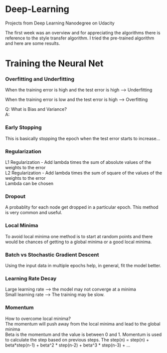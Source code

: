 # Deep-Learning
Projects from Deep Learning Nanodegree on Udacity

The first week was an overview and for appreciating the algorithms there is reference to the style transfer algorithm. I tried the pre-trained algorithm and here are some results.

# Training the Neural Net

### Overfitting and Underfitting
When the training error is high and the test error is high --> Underfitting

When the training error is low and the test error is high --> Overfitting

Q: What is Bias and Variance?  
A: 

### Early Stopping  
This is basically stopping the epoch when the test error starts to increase...

### Regularization   
L1 Regularization - Add lambda times the sum of absolute values of the weights to the error  
L2 Regularization - Add lambda times the sum of square of the values of the weights to the error   
Lambda can be chosen

### Dropout
A probablity for each node get dropped in a particular epoch. This method is very common and useful.

### Local Minima
To avoid local minima one method is to start at random points and there would be chances of getting to a global minima or a good local minima.

### Batch vs Stochastic Gradient Descent
Using the input data in multiple epochs help, in general, fit the model better.

### Learning Rate Decay
Large learning rate --> the model may not converge at a minima   
Small learning rate --> The training may be slow.

### Momentum
How to overcome local minima?  
The momentum will push away from the local minima and lead to the global minima  
Beta is the momentum and the value is between 0 and 1. Momentum is used to calculate the step based on previous steps.
The step(n) = step(n) + beta*step(n-1) + beta^2 * step(n-2) + beta^3 * step(n-3) + ...




